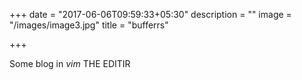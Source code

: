 +++
date = "2017-06-06T09:59:33+05:30"
description = ""
image = "/images/image3.jpg"
title = "bufferrs"

+++

Some blog in _vim_ THE EDITIR

